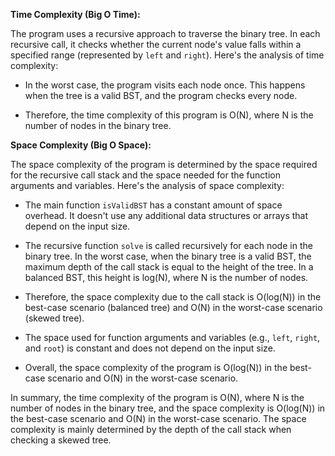 **Time Complexity (Big O Time):**

The program uses a recursive approach to traverse the binary tree. In each recursive call, it checks whether the current node's value falls within a specified range (represented by `left` and `right`). Here's the analysis of time complexity:

- In the worst case, the program visits each node once. This happens when the tree is a valid BST, and the program checks every node.

- Therefore, the time complexity of this program is O(N), where N is the number of nodes in the binary tree.

**Space Complexity (Big O Space):**

The space complexity of the program is determined by the space required for the recursive call stack and the space needed for the function arguments and variables. Here's the analysis of space complexity:

- The main function `isValidBST` has a constant amount of space overhead. It doesn't use any additional data structures or arrays that depend on the input size.

- The recursive function `solve` is called recursively for each node in the binary tree. In the worst case, when the binary tree is a valid BST, the maximum depth of the call stack is equal to the height of the tree. In a balanced BST, this height is log(N), where N is the number of nodes.

- Therefore, the space complexity due to the call stack is O(log(N)) in the best-case scenario (balanced tree) and O(N) in the worst-case scenario (skewed tree).

- The space used for function arguments and variables (e.g., `left`, `right`, and `root`) is constant and does not depend on the input size.

- Overall, the space complexity of the program is O(log(N)) in the best-case scenario and O(N) in the worst-case scenario.

In summary, the time complexity of the program is O(N), where N is the number of nodes in the binary tree, and the space complexity is O(log(N)) in the best-case scenario and O(N) in the worst-case scenario. The space complexity is mainly determined by the depth of the call stack when checking a skewed tree.
